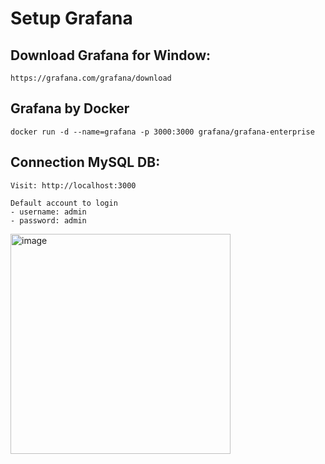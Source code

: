 # Setup Grafana
## Download Grafana for Window:
```https://grafana.com/grafana/download```
## Grafana by Docker

```docker run -d --name=grafana -p 3000:3000 grafana/grafana-enterprise```

## Connection MySQL DB:
```
Visit: http://localhost:3000
```
```
Default account to login
- username: admin
- password: admin
```

<img width="352" alt="image" src="https://github.com/huunhat1703tkbn/Complete_ETL_Pipeline_For_Recruiment_Data_Project/blob/main/assets/images/grafana_set_up.png">

